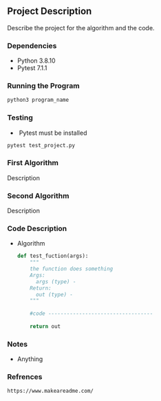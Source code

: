 ## Project Description

Describe the project for the algorithm and the code.

### Dependencies 

- Python 3.8.10
- Pytest 7.1.1

### Running the Program

```bash
python3 program_name
```

 ### Testing

- ​	Pytest must be installed 

```bash
pytest test_project.py
```



### First Algorithm 

Description 

### Second Algorithm 

Description

### Code Description

- Algorithm

  ```python
  def test_fuction(args):
      """
      the function does something
      Args:
      	args (type) - 
      Return:
      	out (type) - 
      """
      
      #code ----------------------------------
      
      return out 
  ```

  

### Notes 

- Anything 

### Refrences

```
https://www.makeareadme.com/
```

